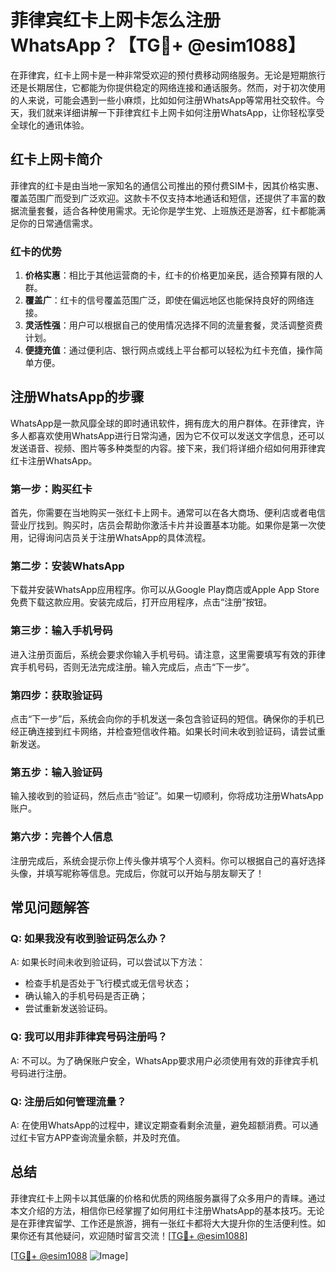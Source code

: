 # 菲律宾红卡上网卡怎么注册WhatsApp？【TG💪+ @esim1088】

在菲律宾，红卡上网卡是一种非常受欢迎的预付费移动网络服务。无论是短期旅行还是长期居住，它都能为你提供稳定的网络连接和通话服务。然而，对于初次使用的人来说，可能会遇到一些小麻烦，比如如何注册WhatsApp等常用社交软件。今天，我们就来详细讲解一下菲律宾红卡上网卡如何注册WhatsApp，让你轻松享受全球化的通讯体验。

## 红卡上网卡简介

菲律宾的红卡是由当地一家知名的通信公司推出的预付费SIM卡，因其价格实惠、覆盖范围广而受到广泛欢迎。这款卡不仅支持本地通话和短信，还提供了丰富的数据流量套餐，适合各种使用需求。无论你是学生党、上班族还是游客，红卡都能满足你的日常通信需求。

### 红卡的优势

1. **价格实惠**：相比于其他运营商的卡，红卡的价格更加亲民，适合预算有限的人群。
2. **覆盖广**：红卡的信号覆盖范围广泛，即使在偏远地区也能保持良好的网络连接。
3. **灵活性强**：用户可以根据自己的使用情况选择不同的流量套餐，灵活调整资费计划。
4. **便捷充值**：通过便利店、银行网点或线上平台都可以轻松为红卡充值，操作简单方便。

## 注册WhatsApp的步骤

WhatsApp是一款风靡全球的即时通讯软件，拥有庞大的用户群体。在菲律宾，许多人都喜欢使用WhatsApp进行日常沟通，因为它不仅可以发送文字信息，还可以发送语音、视频、图片等多种类型的内容。接下来，我们将详细介绍如何用菲律宾红卡注册WhatsApp。

### 第一步：购买红卡

首先，你需要在当地购买一张红卡上网卡。通常可以在各大商场、便利店或者电信营业厅找到。购买时，店员会帮助你激活卡片并设置基本功能。如果你是第一次使用，记得询问店员关于注册WhatsApp的具体流程。

### 第二步：安装WhatsApp

下载并安装WhatsApp应用程序。你可以从Google Play商店或Apple App Store免费下载这款应用。安装完成后，打开应用程序，点击“注册”按钮。

### 第三步：输入手机号码

进入注册页面后，系统会要求你输入手机号码。请注意，这里需要填写有效的菲律宾手机号码，否则无法完成注册。输入完成后，点击“下一步”。

### 第四步：获取验证码

点击“下一步”后，系统会向你的手机发送一条包含验证码的短信。确保你的手机已经正确连接到红卡网络，并检查短信收件箱。如果长时间未收到验证码，请尝试重新发送。

### 第五步：输入验证码

输入接收到的验证码，然后点击“验证”。如果一切顺利，你将成功注册WhatsApp账户。

### 第六步：完善个人信息

注册完成后，系统会提示你上传头像并填写个人资料。你可以根据自己的喜好选择头像，并填写昵称等信息。完成后，你就可以开始与朋友聊天了！

## 常见问题解答

### Q: 如果我没有收到验证码怎么办？

A: 如果长时间未收到验证码，可以尝试以下方法：
- 检查手机是否处于飞行模式或无信号状态；
- 确认输入的手机号码是否正确；
- 尝试重新发送验证码。

### Q: 我可以用非菲律宾号码注册吗？

A: 不可以。为了确保账户安全，WhatsApp要求用户必须使用有效的菲律宾手机号码进行注册。

### Q: 注册后如何管理流量？

A: 在使用WhatsApp的过程中，建议定期查看剩余流量，避免超额消费。可以通过红卡官方APP查询流量余额，并及时充值。

## 总结

菲律宾红卡上网卡以其低廉的价格和优质的网络服务赢得了众多用户的青睐。通过本文介绍的方法，相信你已经掌握了如何用红卡注册WhatsApp的基本技巧。无论是在菲律宾留学、工作还是旅游，拥有一张红卡都将大大提升你的生活便利性。如果你还有其他疑问，欢迎随时留言交流！[[TG💪+ @esim1088](https://t.me/s/esim1088)]

[[TG💪+ @esim1088](https://t.me/s/esim1088) ![Image](https://i.postimg.cc/4NQfJmqS/Snipaste-2025-05-13-00-14-12.png)]